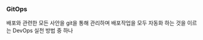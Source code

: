 ### GitOps
배포와 관련한 모든 사안을 git을 통해 관리하며 배포작업을 모두 자동화 하는 것을 이르는 DevOps 실천 방법 중 하나
<!--stackedit_data:
eyJoaXN0b3J5IjpbMTI0ODY3Mzg0Nl19
-->